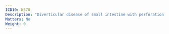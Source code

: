 ```yaml
---
ICD10: K570
Description: "Diverticular disease of small intestine with perforation and abscess"
Matters: No
Weight: 0
---
```

